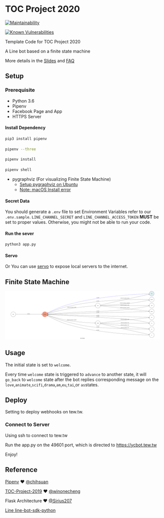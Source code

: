# TOC Project 2020

[![Maintainability](https://api.codeclimate.com/v1/badges/dc7fa47fcd809b99d087/maintainability)](https://codeclimate.com/github/NCKU-CCS/TOC-Project-2020/maintainability)

[![Known Vulnerabilities](https://snyk.io/test/github/NCKU-CCS/TOC-Project-2020/badge.svg)](https://snyk.io/test/github/NCKU-CCS/TOC-Project-2020)


Template Code for TOC Project 2020

A Line bot based on a finite state machine

More details in the [Slides](https://hackmd.io/@TTW/ToC-2019-Project#) and [FAQ](https://hackmd.io/s/B1Xw7E8kN)

## Setup

### Prerequisite
* Python 3.6
* Pipenv
* Facebook Page and App
* HTTPS Server

#### Install Dependency
```sh
pip3 install pipenv

pipenv --three

pipenv install

pipenv shell
```

* pygraphviz (For visualizing Finite State Machine)
    * [Setup pygraphviz on Ubuntu](http://www.jianshu.com/p/a3da7ecc5303)
	* [Note: macOS Install error](https://github.com/pygraphviz/pygraphviz/issues/100)


#### Secret Data
You should generate a `.env` file to set Environment Variables refer to our `.env.sample`.
`LINE_CHANNEL_SECRET` and `LINE_CHANNEL_ACCESS_TOKEN` **MUST** be set to proper values.
Otherwise, you might not be able to run your code.

#### Run the sever

```sh
python3 app.py
```

#### Servo

Or You can use [servo](http://serveo.net/) to expose local servers to the internet.


## Finite State Machine
![fsm](./img/fsm.png)

## Usage
The initial state is set to `welcome`.

Every time `welcome` state is triggered to `advance` to another state, it will `go_back` to `welcome` state after the bot replies corresponding message on the `love`,`animate`,`scifi`,`drama`,`am`,`eu`,`tai`,or `as`states.



## Deploy
Setting to deploy webhooks on tew.tw.

### Connect to Server

Using ssh to connect to tew.tw

Run the app.py on the 49601 port, which is directed to https://ycbot.tew.tw

Enjoy!

## Reference
[Pipenv](https://medium.com/@chihsuan/pipenv-更簡單-更快速的-python-套件管理工具-135a47e504f4) ❤️ [@chihsuan](https://github.com/chihsuan)

[TOC-Project-2019](https://github.com/winonecheng/TOC-Project-2019) ❤️ [@winonecheng](https://github.com/winonecheng)

Flask Architecture ❤️ [@Sirius207](https://github.com/Sirius207)

[Line line-bot-sdk-python](https://github.com/line/line-bot-sdk-python/tree/master/examples/flask-echo)
